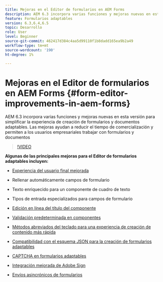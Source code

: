 ```yaml
---
title: Mejoras en el Editor de formularios en AEM Forms
description: AEM 6.3 incorpora varias funciones y mejoras nuevas en esta versión para simplificar la experiencia de creación de formularios y documentos adaptables. Las mejoras ayudan a reducir el tiempo de comercialización y permiten a los usuarios empresariales trabajar con formularios y documentos
feature: Formularios adaptables
version: 6.3,6.4,6.5
topic: Desarrollo
role: User
level: Beginner
source-git-commit: 462417d384c4aa5d99110f1b8dadd165ea9b2a49
workflow-type: tm+mt
source-wordcount: '190'
ht-degree: 1%

---
```



# Mejoras en el Editor de formularios en AEM Forms {#form-editor-improvements-in-aem-forms}

AEM 6.3 incorpora varias funciones y mejoras nuevas en esta versión para simplificar la experiencia de creación de formularios y documentos adaptables. Las mejoras ayudan a reducir el tiempo de comercialización y permiten a los usuarios empresariales trabajar con formularios y documentos

>[!VIDEO](https://video.tv.adobe.com/v/19500/)

**Algunas de las principales mejoras para el Editor de formularios adaptables incluyen:**

* [Experiencia del usuario final mejorada](https://helpx.adobe.com/aem-forms/6-3/introduction-forms-authoring.html)

* Rellenar automáticamente campos de formulario
* Texto enriquecido para un componente de cuadro de texto
* Tipos de entrada especializados para campos de formulario

* [Edición en línea del título del componente](https://helpx.adobe.com/aem-forms/6-3/introduction-forms-authoring.html)
* [Validación predeterminada en componentes](https://helpx.adobe.com/aem-forms/6-3/introduction-forms-authoring.html)
* [Métodos abreviados del teclado para una experiencia de creación de contenido más rápida](https://helpx.adobe.com/aem-forms/6-3/keyboard-shortcuts.html#AdaptiveFormEditor)
* [Compatibilidad con el esquema JSON para la creación de formularios adaptables](https://helpx.adobe.com/aem-forms/6-3/adaptive-form-json-schema-form-model.html)
* [CAPTCHA en formularios adaptables](https://helpx.adobe.com/aem-forms/6-3/captcha-adaptive-forms.html)
* [Integración mejorada de Adobe Sign](https://helpx.adobe.com/aem-forms/6-3/working-with-adobe-sign.html)
* [Envíos asincrónicos de formularios](https://helpx.adobe.com/aem-forms/6-3/asynchronous-submissions-adaptive-forms.html)
